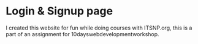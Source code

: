 # Login & Signup page

I created this website for fun while doing courses with ITSNP.org, this is a part of an assignment for 10dayswebdevelopmentworkshop.
